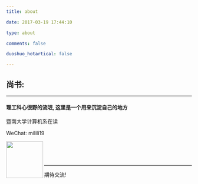 ```yaml
---
title: about

date: 2017-03-19 17:44:10

type: about

comments: false

duoshuo_hotartical: false

---
```

## 尚书:
---
#### 理工科心很野的流氓, 这里是一个用来沉淀自己的地方

暨南大学计算机系在读
 
 WeChat: milili19

<img src="http://lrrui.cn/images/wechat-mililai.jpg" width=100 height=100 align="left" />
</br></br></br>


---
 期待交流!